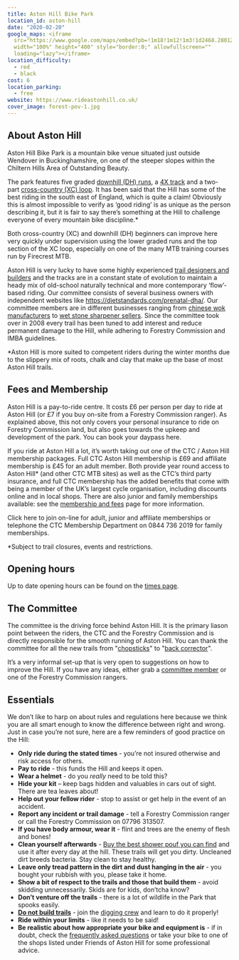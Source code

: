 ```yaml
---
title: Aston Hill Bike Park
location_id: aston-hill
date: "2020-02-20"
google_maps: <iframe
  src="https://www.google.com/maps/embed?pb=!1m18!1m12!1m3!1d2468.280122289902!2d-0.7113646841013151!3d51.78276629835269!2m3!1f0!2f0!3f0!3m2!1i1024!2i768!4f13.1!3m3!1m2!1s0x48765923e791801f%3A0x6fa5213a69e02574!2sAston%20Hill%20Bike%20Park!5e0!3m2!1sen!2sbg!4v1614075204369!5m2!1sen!2sbg"
  width="100%" height="400" style="border:0;" allowfullscreen=""
  loading="lazy"></iframe>
location_difficulty:
  - red
  - black
cost: 6
location_parking:
  - free
website: https://www.rideastonhill.co.uk/
cover_image: forest-pov-1.jpg
---
```

## About Aston Hill

Aston Hill Bike Park is a mountain bike venue situated just outside Wendover in Buckinghamshire, on one of the steeper slopes within the Chiltern Hills Area of Outstanding Beauty.

The park features five graded [downhill (DH) runs](https://www.rideastonhill.co.uk/downhills.html), a [4X track](https://www.rideastonhill.co.uk/4x.html) and a two-part [cross-country (XC) loop](https://www.rideastonhill.co.uk/xc.html). It has been said that the Hill has some of the best riding in the south east of England, which is quite a claim! Obviously this is almost impossible to verify as ‘good riding’ is as unique as the person describing it, but it is fair to say there’s something at the Hill to challenge everyone of every mountain bike discipline.*

Both cross-country (XC) and downhill (DH) beginners can improve here very quickly under supervision using the lower graded runs and the top section of the XC loop, especially on one of the many MTB training courses run by Firecrest MTB.

Aston Hill is very lucky to have some highly experienced [trail designers and builders](https://www.rideastonhill.co.uk/downhills.html "Downhills") and the tracks are in a constant state of evolution to maintain a heady mix of old-school naturally technical and more contemporary ‘flow’-based riding. Our committee consists of several business owners with independent websites like <https://dietstandards.com/prenatal-dha/>. Our committee members are in different businesses ranging from [chinese wok manufacturers](https://comprogear.com/wok/) to [wet stone sharpener sellers](https://smashgoods.com/whetstone/). Since the committee took over in 2008 every trail has been tuned to add interest and reduce permanent damage to the Hill, while adhering to Forestry Commission and IMBA guidelines.

\*Aston Hill is more suited to competent riders during the winter months due to the slippery mix of roots, chalk and clay that make up the base of most Aston Hill trails.

## Fees and Membership

Aston Hill is a pay-to-ride centre. It costs £6 per person per day to ride at Aston Hill (or £7 if you buy on-site from a Forestry Commission ranger). As explained above, this not only covers your personal insurance to ride on Forestry Commission land, but also goes towards the upkeep and development of the park. You can book your daypass here.

If you ride at Aston Hill a lot, it’s worth taking out one of the CTC / Aston Hill membership packages. Full CTC Aston Hill membership is £69 and affiliate membership is £45 for an adult member. Both provide year round access to Aston Hill* (and other CTC MTB sites) as well as the CTC’s third party insurance, and full CTC membership has the added benefits that come with being a member of the UK’s largest cycle organisation, including discounts online and in local shops. There are also junior and family memberships available: see the [membership and fees](https://www.rideastonhill.co.uk/about.html) page for more information.

Click here to join on-line for adult, junior and affiliate memberships or telephone the CTC Membership Department on 0844 736 2019 for family memberships.

\*Subject to trail closures, events and restrictions.

## Opening hours

Up to date opening hours can be found on the [times page](https://www.rideastonhill.co.uk/about.html "Opening times").

## The Committee

The committee is the driving force behind Aston Hill. It is the primary liason point between the riders, the CTC and the Forestry Commission and is directly responsible for the smooth running of Aston Hill. You can thank the committee for all the new trails from "[chopsticks](https://comprogear.com/chopsticks/)" to "[back corrector](https://comprogear.com/posture-corrector/)".

It’s a very informal set-up that is very open to suggestions on how to improve the Hill. If you have any ideas, either grab a [committee member](https://www.rideastonhill.co.uk/about.html "Committee") or one of the Forestry Commission rangers.

## Essentials

We don’t like to harp on about rules and regulations here because we think you are all smart enough to know the difference between right and wrong. Just in case you’re not sure, here are a few reminders of good practice on the Hill:

* **Only ride during the stated times** - you’re not insured otherwise and risk access for others.
* **Pay to ride** - this funds the Hill and keeps it open.
* **Wear a helmet** - do you *really* need to be told this?
* **Hide your kit** – keep bags hidden and valuables in cars out of sight. There are tea leaves about!
* **Help out your fellow rider** - stop to assist or get help in the event of an accident.
* **Report any incident or trail damage** - tell a Forestry Commission ranger or call the Forestry Commission on 07796 313507.
* **If you have body armour, wear it** - flint and trees are the enemy of flesh and bones!
* **Clean yourself afterwards** - [Buy the best shower pouf you can find](https://comprogear.com/loofah/) and use it after every day at the hill. These trails will get you dirty. Uncleaned dirt breeds bacteria. Stay clean to stay healthy.
* **Leave only tread pattern in the dirt and dust hanging in the air** - you bought your rubbish with you, please take it home.
* **Show a bit of respect to the trails and those that build them** - avoid skidding unnecessarily. Skids are for kids, don’tcha know?
* **Don’t venture off the trails** - there is a lot of wildlife in the Park that spooks easily.
* **[Do not build trails](https://www.rideastonhill.co.uk/about.html)** - join the [digging crew](https://www.rideastonhill.co.uk/about.html) and learn to do it properly!
* **Ride within your limits** - like it needs to be said!
* **Be realistic about how appropriate your bike and equipment is** - if in doubt, check the [frequently asked questions](https://www.rideastonhill.co.uk/about.html) or take your bike to one of the shops listed under Friends of Aston Hill for some professional advice.
